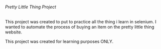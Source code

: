 ###### Pretty Little Thing Project 

This project was created to put to practice all the thing i learn in selenium. I wanted to automate the process of buying an item on the pretty little thing website. 

This project was created for learning purposes ONLY. 